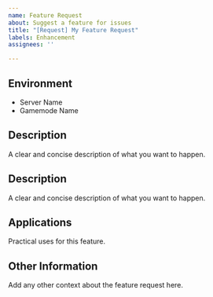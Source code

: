 ```yaml
---
name: Feature Request
about: Suggest a feature for issues
title: "[Request] My Feature Request"
labels: Enhancement
assignees: ''

---
```


## Environment
 - Server Name
 - Gamemode Name

## Description
A clear and concise description of what you want to happen.

## Description
A clear and concise description of what you want to happen.

## Applications
Practical uses for this feature.

## Other Information
Add any other context about the feature request here.
